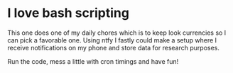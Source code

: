 # I love bash scripting
  This one does one of my daily chores which is to keep look currencies so I can pick a favorable one. Using ntfy I fastly could make a setup where I receive notifications on my phone and store data for research purposes.

  Run the code, mess a little with cron timings and have fun!